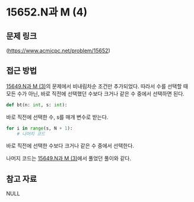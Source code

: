 # 15652.N과 M (4)

## 문제 링크

(https://www.acmicpc.net/problem/15652)

## 접근 방법

[15649.N과 M (3)](<../15651.N과 M (3)/README.md>)의 문제에서 비내림차순 조건만 추가되었다. 따라서 수를 선택할 때 모든 수가 아닌, 바로 직전에 선택했던 수보다 크거나 같은 수 중에서 선택하면 된다.

```python
def bt(n: int, s: int):
```

바로 직전에 선택한 수, s를 매개 변수로 받는다.

```python
for i in range(s, N + 1):
    # 나머지 코드
```

바로 직전에 선택한 수보다 크거나 같은 수 중에서 선택한다.

나머지 코드는 [15649.N과 M (3)](<../15651.N과 M (3)/README.md>)에서 풀었던 풀이와 같다.

## 참고 자료

NULL
